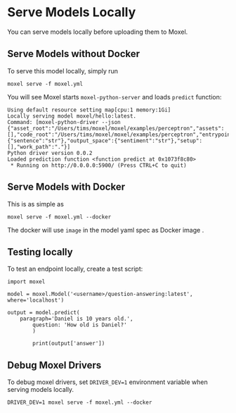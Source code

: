 # Serve Models Locally

You can serve models locally before uploading them to Moxel.

## Serve Models without Docker

To serve this model locally, simply run 

```
moxel serve -f moxel.yml
```

You will see Moxel starts `moxel-python-server` and loads `predict` function:

```
Using default resource setting map[cpu:1 memory:1Gi]
Locally serving model moxel/hello:latest.
Command: [moxel-python-driver --json {"asset_root":"/Users/tims/moxel/moxel/examples/perceptron","assets":[],"code_root":"/Users/tims/moxel/moxel/examples/perceptron","entrypoint":"serve.py::predict","input_space":{"sentence":"str"},"output_space":{"sentiment":"str"},"setup":[],"work_path":"."}]
Python driver version 0.0.2
Loaded prediction function <function predict at 0x1073f8c80>
 * Running on http://0.0.0.0:5900/ (Press CTRL+C to quit)
```

## Serve Models with Docker


This is as simple as 

```
moxel serve -f moxel.yml --docker
```

The docker will use `image` in the model yaml spec as Docker image .

## Testing locally

To test an endpoint locally, create a test script:

```
import moxel

model = moxel.Model('<username>/question-answering:latest', where='localhost')

output = model.predict(
    paragraph='Daniel is 10 years old.', 
        question: 'How old is Daniel?'
        )

        print(output['answer'])
```

## Debug Moxel Drivers

To debug moxel drivers, set `DRIVER_DEV=1` environment variable when serving models locally.

```
DRIVER_DEV=1 moxel serve -f moxel.yml --docker
```
